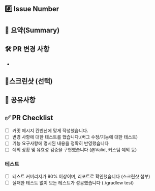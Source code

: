 ## #️⃣ Issue Number
<!-- ex) #이슈번호, #이슈번호 -->

## 📝 요약(Summary)
<!-- 변경 사항 및 관련 이슈에 대해 간단하게 작성해주세요. 어떻게보다 무엇을 왜 수정했는지 설명해주세요. -->

## 🛠️ PR 변경 사항
<!-- 어떤 변경 사항이 있나요? -->
- 


## 📸스크린샷 (선택)
<!-- 관련 스크린샷을 첨부해 주세요 -->

## 💬 공유사항
<!-- 논의해야할 부분이 있다면 적어주세요.-->

## ✅ PR Checklist
<!-- PR이 다음 요구 사항을 충족하는지 확인하세요. -->

- [ ]  커밋 메시지 컨벤션에 맞게 작성했습니다.
- [ ]  변경 사항에 대한 테스트를 했습니다.(버그 수정/기능에 대한 테스트)
- [ ]  기능 요구사항에 명시된 내용을 정확히 반영했습니다
- [ ]  예외 상황 및 유효성 검증을 구현했습니다 (@Valid, 커스텀 예외 등)

### 테스트

- [ ]  테스트 커버리지가 80% 이상이며, 리포트로 확인했습니다 (스크린샷 첨부)
- [ ]  실패한 테스트 없이 모든 테스트가 성공했습니다 (./gradlew test)
